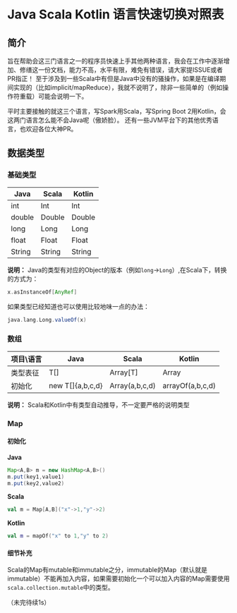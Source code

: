 # Java Scala Kotlin 语言快速切换对照表

## 简介
旨在帮助会这三门语言之一的程序员快速上手其他两种语言，我会在工作中逐渐增加、修缮这一份文档，能力不高，水平有限，难免有错误，请大家提ISSUE或者PR指正！
至于涉及到一些Scala中有但是Java中没有的骚操作，如果是在编译期间实现的（比如implicit/mapReduce），我就不说明了，除非一些简单的（例如操作符重载）可能会说明一下。

平时主要接触的就这三个语言，写Spark用Scala，写Spring Boot 2用Kotlin，会这两门语言怎么能不会Java呢（傲娇脸）。
还有一些JVM平台下的其他优秀语言，也欢迎各位大神PR。


## 数据类型

### 基础类型

|Java|Scala|Kotlin|
|-|-|-|
|int|Int|Int|
|double|Double|Double|
|long|Long|Long|
|float|Float|Float|
|String|String|String|

**说明：** Java的类型有对应的Object的版本（例如`long`->`Long`）,在Scala下，转换的方式为：
```scala
x.asInstanceOf[AnyRef]
```
如果类型已经知道也可以使用比较地味一点的办法：
```scala
java.lang.Long.valueOf(x)
```

### 数组

|项目\语言|Java|Scala|Kotlin|
|-|-|-|-|
|类型表征|T[]|Array[T]|Array<T>|
|初始化|new T[]{a,b,c,d}|Array(a,b,c,d)|arrayOf(a,b,c,d)|

**说明：** Scala和Kotlin中有类型自动推导，不一定要严格的说明类型

### Map
#### 初始化
**Java**
```java
Map<A,B> m = new HashMap<A,B>()
m.put(key1,value1)
m.put(key2,value2)
```
**Scala**
```scala
val m = Map[A,B]("x"->1,"y"->2)
```
**Kotlin**
```kotlin
val m = mapOf("x" to 1,"y" to 2)
```



#### 细节补充
Scala的Map有mutable和immutable之分，immutable的Map（默认就是immutable）不能再加入内容，如果需要初始化一个可以加入内容的Map需要使用`scala.collection.mutable`中的类型。

（未完待续1s）
